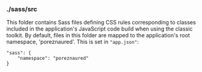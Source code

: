 ### ./sass/src

This folder contains Sass files defining CSS rules corresponding to classes
included in the application's JavaScript code build when using the classic toolkit.
By default, files in this folder are mapped to the application's root namespace, 'poreznaured'.
This is set in `"app.json"`:

    "sass": {
        "namespace": "poreznaured"
    }
